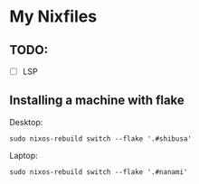 # My Nixfiles

## TODO:
- [ ] LSP

## Installing a machine with flake

Desktop:

`sudo nixos-rebuild switch --flake '.#shibusa'`

Laptop:

`sudo nixos-rebuild switch --flake '.#nanami'`
